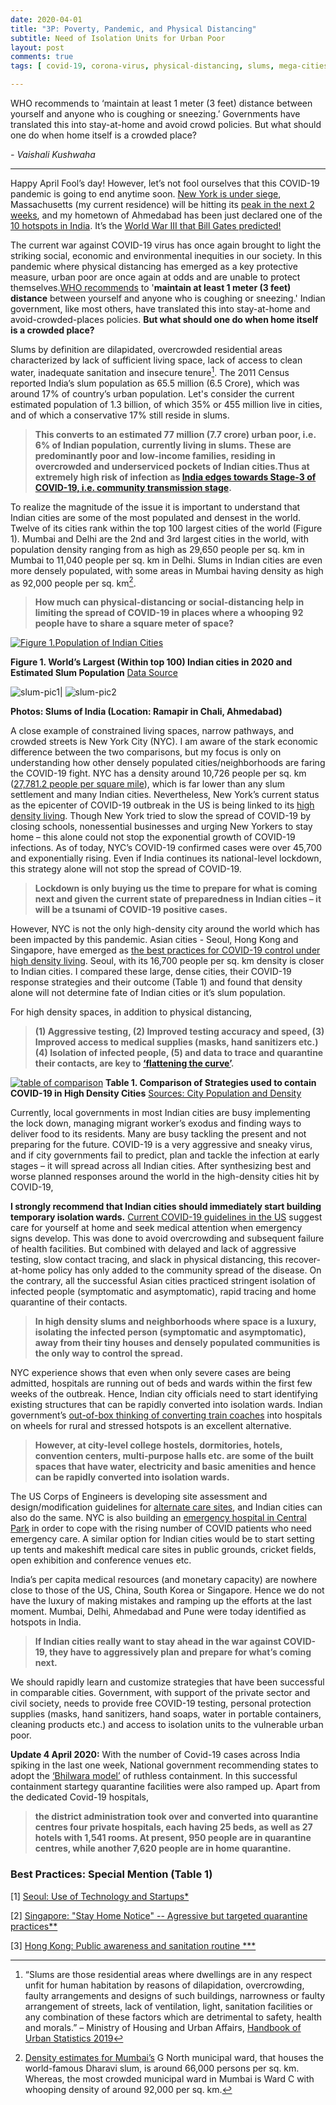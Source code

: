 ```yaml
---
date: 2020-04-01
title: "3P: Poverty, Pandemic, and Physical Distancing"
subtitle: Need of Isolation Units for Urban Poor
layout: post
comments: true
tags: [ covid-19, corona-virus, physical-distancing, slums, mega-cities]

---
```


WHO recommends to ‘maintain at least 1 meter (3 feet) distance between yourself 
and anyone who is coughing or sneezing.’ Governments have translated this into stay-at-home 
and avoid crowd policies. But what should one do when home itself is a crowded place? 

*- Vaishali Kushwaha*

---

Happy April Fool’s day! However, let’s not fool ourselves that this COVID-19 pandemic is going to end anytime soon. [New York is under siege](https://www.nytimes.com/2020/04/01/nyregion/coronavirus-new-york-update.html?action=click&module=Spotlight&pgtype=Homepage), Massachusetts (my current residence) will be hitting its [peak in the next 2 weeks](https://www.nbcboston.com/news/coronavirus/researchers-predict-coronavirus-surge-in-massachusetts-new-england/2099748/), 
and my hometown of Ahmedabad has been just declared one of the [10 hotspots in India](https://economictimes.indiatimes.com/news/politics-and-nation/indias-10-covid-19-hotspots-an-overview/articleshow/74928317.cms). It’s the [World War III that Bill Gates predicted!](https://www.ted.com/talks/bill_gates_the_next_outbreak_we_re_not_ready)

The current war against COVID-19 virus has once again brought to light the striking social, economic and
environmental inequities in our society. In this pandemic where physical distancing has emerged as a key protective measure, urban poor are once again at odds and are unable to protect themselves.[WHO recommends](https://www.who.int/emergencies/diseases/novel-coronavirus-2019/advice-for-public) to '**maintain at least 1 meter (3 feet) distance** between yourself and anyone who is coughing or sneezing.' Indian government, like most others, have translated this into stay-at-home and avoid-crowded-places policies. **But what should one do when home itself is a crowded place?**

Slums by definition are dilapidated, overcrowded residential areas characterized by lack of sufficient living space, lack of access to clean water, inadequate sanitation and insecure tenure[^1]. The 2011 Census reported India’s slum population as 65.5 million (6.5 Crore), which was around 17% of country’s urban population. Let's consider the current estimated population of 1.3 billion, of which 35% or 455 million live in cities, and of which a conservative 17% still reside in slums. 

> **This converts to an estimated 77 million (7.7 crore) urban poor, i.e. 6% of Indian population, currently living in slums. These are predominantly poor and low-income families, residing in overcrowded and underserviced pockets of Indian cities.Thus at extremely high risk of infection as [India edges towards Stage-3 of COVID-19, i.e. community transmission stage](https://economictimes.indiatimes.com/news/politics-and-nation/covid-19-new-sop-by-health-ministry-states-indias-current-phase-as-local-transmission-and-limited-community-transmission/articleshow/74884816.cms).**

To realize the magnitude of the issue it is important to understand that Indian cities are some of the most populated and densest in the world. Twelve of its cities rank within the top 100 largest cities of the world (Figure 1). Mumbai and Delhi are the 2nd and 3rd largest cities in the world, with population density ranging from as high as 29,650 people per sq. km in Mumbai to 11,040 people per sq. km in Delhi. Slums in Indian cities are even more densely populated, with some areas in Mumbai having density as high as 92,000 people per sq. km[^2]. 

> **How much can physical-distancing or social-distancing help in limiting the spread of COVID-19 in places where a whooping 92 people have to share a square meter of space?**


[![Figure 1.Population of Indian Cities](../img/India_Urban_Population_2020.jpg)](../img/India_Urban_Population_2020.jpg)

**Figure 1. World’s Largest (Within top 100) Indian cities in 2020 and Estimated Slum Population** [Data Source](http://www.citymayors.com/statistics/urban_2020_1.html)


![slum-pic1](../img/article-2-pic-1.jpeg)| ![slum-pic2](../img/article-2-pic2.jpeg)

**Photos: Slums of India (Location: Ramapir in Chali, Ahmedabad)**

A close example of constrained living spaces, narrow pathways, and crowded streets is New York City (NYC). 
I am aware of the stark economic difference between the two comparisons, but my focus is only on understanding how other densely populated cities/neighborhoods are faring the COVID-19 fight. NYC has a density around 10,726 people per sq. km ([27,781.2 people per square mile](https://www.census.gov/content/dam/Census/library/publications/2015/demo/p25-1142.pdf)), which is far lower than any slum settlement and many Indian cities. Nevertheless, New York’s current status as the epicenter of COVID-19 outbreak in the US is being linked to its [high density living](https://www.nytimes.com/2020/03/23/nyregion/coronavirus-nyc-crowds-density.html). Though New York tried to slow the spread of COVID-19 by closing schools, nonessential businesses and urging New Yorkers to stay home – this alone could not stop the exponential growth of COVID-19 infections. As of today, NYC’s COVID-19 confirmed cases were over 45,700 and exponentially rising. Even if India continues its national-level lockdown, this strategy alone will not stop the spread of COVID-19. 

> **Lockdown is only buying us the time to prepare for what is coming next and given the current state of preparedness in Indian cities – it will be a tsunami of COVID-19 positive cases.**

However, NYC is not the only high-density city around the world which has been impacted by this pandemic. 
Asian cities - Seoul, Hong Kong and Singapore, have emerged as [the best practices for COVID-19 control under high density living](https://www.bloomberg.com/opinion/articles/2020-03-30/new-york-is-coronavirus-hot-zone-but-not-because-of-urban-density). Seoul, with its 16,700 people per sq. km density is closer to Indian cities. I compared these large, dense cities, their COVID-19 response strategies and their outcome (Table 1) and found that density alone will not determine fate of Indian cities or it’s slum population. 

For high density spaces, in addition to physical distancing, 
> **(1) Aggressive testing, 
(2) Improved testing accuracy and speed, 
(3) Improved access to medical supplies (masks, hand sanitizers etc.) 
(4) Isolation of infected people, 
(5) and data to trace and quarantine their contacts, are key to [‘flattening the curve’](https://www.nytimes.com/article/flatten-curve-coronavirus.html).**


[![table of comparison](../img/City_COVID-19_Response_Comparison_Table.jpg)](../img/City_COVID-19_Response_Comparison_Table.jpg)
**Table 1. Comparison of Strategies used to contain COVID-19 in High Density Cities** 
[Sources: City Population and Density](http://www.citymayors.com/statistics/largest-cities-density-125.htmlfrom)


Currently, local governments in most Indian cities are busy implementing the lock down, managing migrant worker’s exodus and finding ways to deliver food to its residents. Many are busy tackling the present and not preparing for the future. COVID-19 is a very aggressive and sneaky virus, and if city governments fail to predict, plan and tackle the infection at early stages – it will spread across all Indian cities. After synthesizing best and worse planned responses around the world in the high-density cities hit by COVID-19,

**I strongly recommend that Indian cities should immediately start building temporary isolation wards.**
[Current COVID-19 guidelines in the US](https://www.cdc.gov/coronavirus/2019-ncov/if-you-are-sick/steps-when-sick.html) suggest care for yourself at home and seek medical attention when emergency signs develop. This was done to avoid overcrowding and subsequent failure of health facilities. But combined with delayed and lack of aggressive testing, slow contact tracing, and slack in physical distancing, this recover-at-home policy has only added to the community spread of the disease. On the contrary, all the successful Asian cities practiced stringent isolation of infected people (symptomatic and asymptomatic), rapid tracing and home quarantine of their contacts.

> **In high density slums and neighborhoods where space is a luxury, isolating the infected person (symptomatic and asymptomatic), away from their tiny houses and densely populated communities is the only way to control the spread.**

NYC experience shows that even when only severe cases are being admitted, hospitals are running out of beds and wards within the first few weeks of the outbreak. Hence, Indian city officials need to start identifying existing structures that can be rapidly converted into isolation wards. Indian government’s [out-of-box thinking of converting train coaches](https://www.bloomberg.com/news/articles/2020-03-31/oldest-asian-railway-turns-coaches-into-india-isolation-wards) into hospitals on wheels for rural and stressed hotspots is an excellent alternative.

> **However, at city-level college hostels, dormitories, hotels, convention centers, multi-purpose halls etc. are some of the built spaces that have water, electricity and basic amenities and hence can be rapidly converted into isolation wards.** 

The US Corps of Engineers is developing site assessment and design/modification guidelines for [alternate care sites](https://www.usace.army.mil/Coronavirus/Alternate-Care-Sites/), and Indian cities can also do the same. NYC is also building an [emergency hospital in Central Park](https://www.nbcnewyork.com/news/local/new-york-city-builds-emergency-field-hospital-in-central-park/2349804/) in order to cope with the rising number of COVID patients who need emergency care. A similar option for Indian cities would be to start setting up tents and makeshift medical care sites in public grounds, cricket fields, open exhibition and conference venues etc.

India’s per capita medical resources (and monetary capacity) are nowhere close to those of the US, China, South Korea or Singapore. Hence we do not have the luxury of making mistakes and ramping up the efforts at the last moment. Mumbai, Delhi, Ahmedabad and Pune were today identified as hotspots in India.

> **If Indian cities really want to stay ahead in the war against COVID-19, they have to aggressively plan and prepare for what’s coming next.** 

We should rapidly learn and customize strategies that have been successful in comparable cities. Government, with support of the private sector and civil society, needs to provide free COVID-19 testing, personal protection supplies (masks, hand sanitizers, hand soaps, water in portable containers, cleaning products etc.) and access to isolation units to the vulnerable urban poor.

**Update 4 April 2020:** With the number of Covid-19 cases across India spiking in the last one week, National government recommending states to adopt the [‘Bhilwara model’](https://theprint.in/health/this-is-the-bhilwara-model-modi-govt-is-looking-to-use-across-india-to-fight-covid-19/396364/) of ruthless containment. In this successful containment startegy quarantine facilities were also ramped up. Apart from the dedicated Covid-19 hospitals, 
>**the district administration took over and converted into quarantine centres four private hospitals, each having 25 beds, as well as 27 hotels with 1,541 rooms. At present, 950 people are in quarantine centres, while another 7,620 people are in home quarantine.**


[^1]: “Slums are those residential areas where dwellings are in any respect unfit for human habitation by reasons of dilapidation, overcrowding, faulty arrangements and designs of such buildings, narrowness or faulty arrangement of streets, lack of ventilation, light, sanitation facilities or any combination of these factors which are detrimental to safety, health and morals.” – Ministry of Housing and Urban Affairs, [Handbook of Urban Statistics 2019](http://mohua.gov.in/pdf/5c80e2225a124Handbook%20of%20Urban%20Statistics%202019.pdf)

[^2]: [Density estimates for Mumbai’s](https://www.hindustantimes.com/mumbai-news/does-dharavi-in-mumbai-have-a-million-residents/story-rAsCWDqsU86dpW9NhoMcJP.html) G North municipal ward, that houses the world-famous Dharavi slum, is around 66,000 persons per sq. km. Whereas, the most crowded municipal ward in Mumbai is Ward C with whooping density of around 92,000 per sq. km.



### Best Practices: Special Mention (Table 1)

[1] [Seoul: Use of Technology and Startups*](https://www.techinasia.com/korea-response-covid19-praised-startups-helped)

[2] [Singapore: "Stay Home Notice" -- Agressive but targeted quarantine practices**](https://www.statnews.com/2020/03/23/singapore-teach-united-states-about-covid-19-response)

[3] [Hong Kong: Public awareness and sanitation routine ***](https://www.statnews.com/2020/03/26/coronavirus-hong-kong-resurgenece-holds-lesson-defeating-it-demands-persistence)
